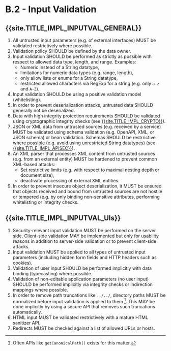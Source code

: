 # B.2 - Input Validation

## {{site.TITLE_IMPL_INPUTVAL_GENERAL}}

1. All untrusted input parameters (e.g. of external interfaces) MUST be validated restrictively where possible.
2. Validation policy SHOULD be defined by the data owner.
3. Input validation SHOULD be performed as strictly as possible with respect to allowed data type, length, and range. Examples:
    - Numeric instead of a String datatype,
    - limitations for numeric data types (e.g. range, length),
    - only allow lists or enums for a String datatype,
    - restricted allowed characters via RegExp for a string (e.g. only `a-z` and `A-Z`).
4. Input validation SHOULD be using a positive validation model (whitelisting).
5. In order to prevent deserialization attacks, untrusted data SHOULD generally not be deserialized.
6. Data with high integrity protection requirements SHOULD be validated using cryptographic integrity checks (see [{{site.TITLE_IMPL_CRYPTO}}]({{site.URL_IMPL_CRYPTO}})).
7. JSON or XML data from untrusted sources (e.g. received by a service) MUST be validated using schema validation (e.g. OpenAPI, XML, or JSON schema) or bean validation. Schemas SHOULD be restrrictive where possible (e.g. avoid using unrestricted String datatypes) (see [{{site.TITLE_IMPL_APISEC}}]({{site.URL_IMPL_APISEC}})).
8. An XML parser that processes XML content from untrusted sources (e.g. from an external entity) MUST be hardened to prevent common XML-based attacks:
    - Set restrictive limits (e.g. with respect to maximal nesting depth or document size),
    - deactivate processing of external XML entities.
9. In order to prevent insecure object deserialization, it MUST be ensured that objects received and bound from untrusted sources are not hostile or tempered (e.g. by only binding non-sensitive attributes, performing whitelisting or integrity checks.

## {{site.TITLE_IMPL_INPUTVAL_UIs}}

1. Security-relevant input validation MUST be performed on the server side. Client-side validation MAY be implemented but only for usability reasons in addition to server-side validation or to prevent client-side attacks.
2. Input validation MUST be applied to all types of untrusted input parameters (including hidden form fields and HTTP headers such as cookies).
3. Validation of user input SHOULD be performed implicitly with data binding (typecasting) where possible.
4. Validation of non-editable application parameters (no user input) SHOULD be performed implicitly via integrity checks or indirection mappings where possible.
5. In order to remove path truncations like `../../`, directory paths MUST be normalized before input validation is applied to them [^1]. This MAY be done implicitly by using a secure API that removes such truncations automatically.
6. HTML input MUST be validated restrictively with a mature HTML sanitizer API.
7. Redirects MUST be checked against a list of allowed URLs or hosts.

[^1]: Often APIs like `getCanonicalPath()` exists for this matter.
